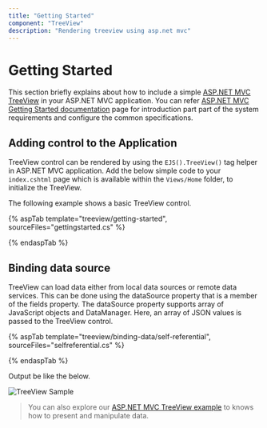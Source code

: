 ```yaml
---
title: "Getting Started"
component: "TreeView"
description: "Rendering treeview using asp.net mvc"
---
```


# Getting Started

 This section briefly explains about how to include a simple [ASP.NET MVC TreeView](https://www.syncfusion.com/aspnet-mvc-ui-controls/treeview) in your ASP.NET MVC application. You can refer [ASP.NET MVC Getting Started documentation](../getting-started/) page for introduction part part of the system requirements and configure the common specifications.

## Adding control to the Application

TreeView control can be rendered by using the `EJS().TreeView()` tag helper in ASP.NET MVC application. Add the below simple code to your `index.cshtml` page which is available within the `Views/Home` folder, to initialize the TreeView.

The following example shows a basic TreeView control.

{% aspTab template="treeview/getting-started", sourceFiles="gettingstarted.cs" %}

{% endaspTab %}

## Binding data source

TreeView can load data either from local data sources or remote data services. This can be done using the dataSource property that is a member of the fields property. The dataSource property supports array of JavaScript objects and DataManager. Here, an array of JSON values is passed to the TreeView control.

{% aspTab template="treeview/binding-data/self-referential", sourceFiles="selfreferential.cs" %}

{% endaspTab %}

Output be like the below.

![TreeView Sample](./images/binding-self.PNG)

> You can also explore our [ASP.NET MVC TreeView example](https://ej2.syncfusion.com/aspnetmvc/TreeView/DefaultFunctionalities#/material) to knows how to present and manipulate data.